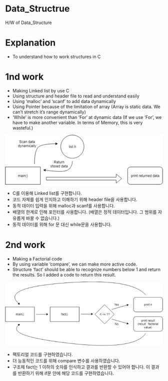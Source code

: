 <!DOCTYPE html>
<html>

<head>
  <meta charset="utf-8">
  <meta name="viewport" content="width=device-width, initial-scale=1.0">
  <title>README</title>
  <link rel="stylesheet" href="https://stackedit.io/style.css" />
</head>

<body class="stackedit">
  <div class="stackedit__html"><h1 id="data_structrue">Data_Structrue</h1>
<p>H/W of Data_Structure</p>
<h1 id="explanation">Explanation</h1>
<ul>
<li>To understand how to work structures in C</li>
</ul>
<h1 id="nd-work">1nd work</h1>
<ul>
<li>Making Linked list by use C</li>
<li>Using structure and header file to read and understand easily</li>
<li>Using ‘malloc’ and ‘scanf’ to add data dynamically</li>
<li>Using Pointer because of the limitation of array (Array is static data. We can’t stretch it’s range dynamically)</li>
<li>‘While’ is more convenient than ‘For’ at dynamic data (If we use ‘For’, we have to make another variable. In terms of Memory, this is very wasteful.)</li>
</ul>
<p><img src="./img/Dia_proj1.png" alt="Dia_proj1"></p>
<ul>
<li>C를 이용해 Linked list를 구현합니다.</li>
<li>코드 자체를 쉽게 인지하고 이해하기 위해 header file을 사용합니다.</li>
<li>동적 데이터 입력을 위해 malloc과 scanf를 사용합니다.</li>
<li>배열의 한계로 인해 포인터를 사용합니다. (배열은 정적 데이터입니다. 그 범위를 자유롭게 바꿀 수 없습니다.)</li>
<li>동적 데이터를 위해 for 문 대신 while문을 사용합니다.</li>
</ul>
<h1 id="nd-work-1">2nd work</h1>
<ul>
<li>Making a Factorial code</li>
<li>By using variable ‘compare’, we can make more active code.</li>
<li>Structure ‘fact’ should be able to recognize numbers below 1 and return the results. So I added a code to return this result.</li>
</ul>
<p><img src="./img/Dia_proj2.png" alt="Dia_proj2"></p>
<ul>
<li>팩토리얼 코드를 구현하였습니다.</li>
<li>더 능동적인 코드를 위해 compare 변수를 사용하였습니다.</li>
<li>구조체 fact는 1 이하의 숫자를 인식하고 결과를 반환할 수 있어야 합니다. 이 결과를 반환하기 위해 if문 안에 해당 코드를 구현하였습니다.</li>
</ul>
</div>
</body>

</html>
